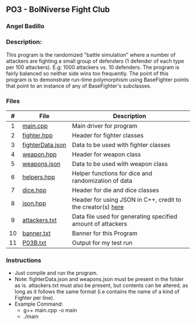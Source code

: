 ## PO3 - BolNiverse Fight Club
### Angel Badillo
### Description:

This program is the randomized "battle simulation" where a number of attackers are fighting a small group of defenders (1 defender of each type per 100 attackers).
E.g: 1000 attackers vs. 10 defenders. The program is fairly balanced so neither side wins too frequently. The point of this program is to demonstrate run-time polymorphism using BaseFighter points that point to an instance of any of BaseFighter's subclasses.

### Files

|   #   | File                                 | Description                                                                                     |
| :---: | ------------------------------------ | ----------------------------------------------------------------------------------------------- |
|   1   | [main.cpp](main.cpp)                 | Main driver for program                                                                         |
|   2   | [fighter.hpp](fighter.hpp)           | Header for fighter classes                                                                      |
|   3   | [fighterData.json](fighterData.json) | Data to be used with fighter classes                                                            |
|   4   | [weapon.hpp](weapon.hpp)             | Header for weapon class                                                                         |
|   5   | [weapons.json](weapons.json)         | Data to be used with  weapon class                                                              |
|   6   | [helpers.hpp](helpers.hpp)           | Helper functions for dice and randomization of data                                             |
|   7   | [dice.hpp](dice.hpp)                 | Header for die and dice classes                                                                 |
|   8   | [json.hpp](json.hpp)                 | Header for using JSON in C++, credit to the creator(s) [here](https://github.com/nlohmann/json) |
|   9   | [attackers.txt](attackers.txt)       | Data file used for generating specified amount of attackers                                     |
|  10   | [banner.txt](banner.txt)             | Banner for this Program                                                                         |
|  11   | [P03B.txt](P03B.txt)                 | Output for my test run                                                                          |



### Instructions

- Just compile and run the program.
- Note: fighterData.json and weapons.json must be present in the folder as is. attackers.txt must also be present, but contents can be altered, as long as it follows the same format (i.e contains the name of a kind of Fighter per line).
- Example Command:
  - g++ main.cpp -o main
  - ./main
